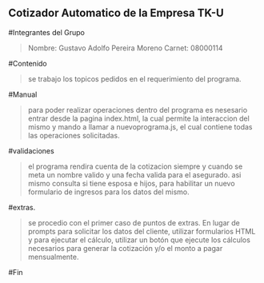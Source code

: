 ## Cotizador Automatico de la Empresa TK-U

#Integrantes del Grupo
> Nombre:	Gustavo Adolfo Pereira Moreno
> Carnet:	08000114

#Contenido
> se trabajo los topicos pedidos en el requerimiento del programa.

#Manual
> para poder realizar operaciones dentro del programa es nesesario entrar desde la pagina
index.html, la cual permite la interaccion del mismo y mando a llamar a nuevoprograma.js,
el cual contiene todas las operaciones solicitadas.

#validaciones
> el programa rendira cuenta de la cotizacion siempre y cuando se meta un nombre valido y una
fecha valida para el asegurado.
>asi mismo consulta si tiene esposa e hijos, para habilitar un nuevo formulario de ingresos
para los datos del mismo.

#extras.
> se procedio con el primer caso de puntos de extras.
> En lugar de prompts para solicitar los datos del cliente, utilizar formularios HTML y para ejecutar el cálculo, utilizar un botón que ejecute los cálculos necesarios para generar la cotización y/o el monto a pagar mensualmente.

#Fin